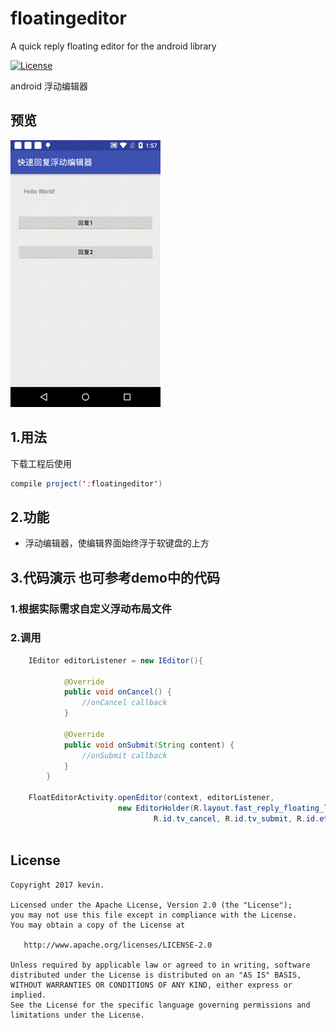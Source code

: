 # floatingeditor
A quick reply floating editor for the android library 

[![License](https://img.shields.io/badge/license-Apache%202-green.svg)](https://www.apache.org/licenses/LICENSE-2.0)

 android 浮动编辑器

## 预览
![](demo.gif)


## 1.用法
下载工程后使用
```java
compile project(':floatingeditor')
```

## 2.功能
 * 浮动编辑器，使编辑界面始终浮于软键盘的上方


## 3.代码演示 也可参考demo中的代码

### 1.根据实际需求自定义浮动布局文件

### 2.调用
```java
    IEditor editorListener = new IEditor(){

            @Override
            public void onCancel() {
                //onCancel callback
            }

            @Override
            public void onSubmit(String content) {
                //onSubmit callback
            }
        }

    FloatEditorActivity.openEditor(context, editorListener,
                        new EditorHolder(R.layout.fast_reply_floating_layout,//Custom layout
                                R.id.tv_cancel, R.id.tv_submit, R.id.et_content));//The cancel view id,submit view id and The submit view id of The Custom layout.
                                
```

License
--------

    Copyright 2017 kevin.

    Licensed under the Apache License, Version 2.0 (the "License");
    you may not use this file except in compliance with the License.
    You may obtain a copy of the License at

       http://www.apache.org/licenses/LICENSE-2.0

    Unless required by applicable law or agreed to in writing, software
    distributed under the License is distributed on an "AS IS" BASIS,
    WITHOUT WARRANTIES OR CONDITIONS OF ANY KIND, either express or implied.
    See the License for the specific language governing permissions and
    limitations under the License.
